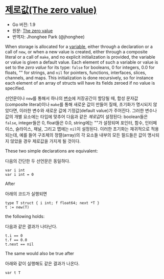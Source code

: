 # [제로값(The zero value)](#the-zero-value)

* Go 버전: 1.9
* 원문: [The zero value](https://golang.org/ref/spec#The_zero_value)
* 번역자: Jhonghee Park (@jhonghee)

When storage is allocated for a [variable](/Variables/), either through a declaration or a call of `new`, or when a new value is created, either through a composite literal or a call of `make`, and no explicit initialization is provided, the variable or value is given a default value. Each element of such a variable or value is set to the *zero value* for its type: `false` for booleans, 0 for integers, 0.0 for floats, "" for strings, and `nil` for pointers, functions, interfaces, slices, channels, and maps. This initialization is done recursively, so for instance each element of an array of structs will have its fields zeroed if no value is specified.

선언문이나 `new`를 통해서 하나의 [변수](/Variables/)에 저장공간이 할당될 때, 합성 문자값(composite literal)이나 `make`를 통해 새로운 값이 만들어 질때, 초기화가 명시되지 않았다면, 이러한 변수와 새로운 값에 기정값(default value)가 주어진다. 그러한 변수나 값의 개별 요소에는 타입에 맞추어 다음과 같은 *제로값*이 설정된다: boolean들은 `false`, integer들은 0, float들은 0.0, string에는 ""가 설정되며 포인터, 함수, 인터페이스, 슬라이스, 채널, 그리고 맵에는 `nil`이 설정된다. 이러한 초기화는 재귀적으로 적용되는데, 예를 들어 구조체의 정렬(array)의 각 요소들 내부의 모든 필드들은 값이 명시되지 않았을 경우 제로값을 가지게 될 것이다.

These two simple declarations are equivalent:

다음의 간단한 두 선언문은 동일하다.

```
var i int
var i int = 0
```

After

아래의 코드가 실행되면

```
type T struct { i int; f float64; next *T }
t := new(T)
```

the following holds:

다음과 같은 결과가 나타난다.

```
t.i == 0
t.f == 0.0
t.next == nil
```

The same would also be true after

아래와 같이 실행해도 같은 결과가 나온다.

```
var t T
```